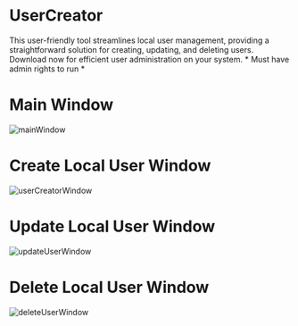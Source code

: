 # UserCreator
This user-friendly tool streamlines local user management, providing a straightforward solution for creating, updating, and deleting users. Download now for efficient user administration on your system. * Must have admin rights to run *

# Main Window
![mainWindow](https://github.com/TwwcTech/UserCreator/assets/71518263/78b5f105-0e51-480d-a650-d2278f1f12ac)

# Create Local User Window
![userCreatorWindow](https://github.com/TwwcTech/UserCreator/assets/71518263/2a4339c0-4260-400b-9046-f16fa8092d0d)

# Update Local User Window
![updateUserWindow](https://github.com/TwwcTech/UserCreator/assets/71518263/8cfaa2e4-dbf5-4dbb-b0f6-eaf44d685cb1)

# Delete Local User Window
![deleteUserWindow](https://github.com/TwwcTech/UserCreator/assets/71518263/0b91d4d3-68a2-4d5a-ac33-9b7388868488)
